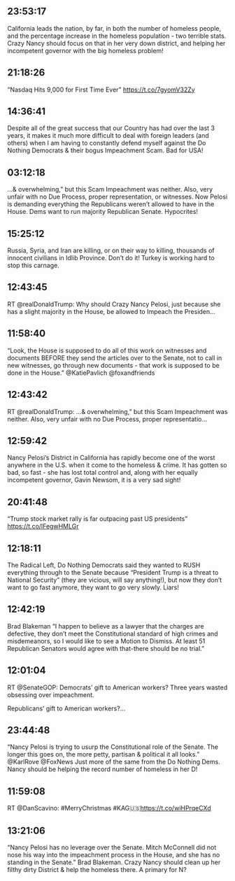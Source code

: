 ## 23:53:17
California leads the nation, by far, in both the number of homeless people, and the percentage increase in the homeless population - two terrible stats. Crazy Nancy should focus on that in her very down district, and helping her incompetent governor with the big homeless problem!
## 21:18:26
“Nasdaq Hits 9,000 for First Time Ever” https://t.co/7gyomV32Zy
## 14:36:41
Despite all of the great success that our Country has had over the last 3 years, it makes it much more difficult to deal with foreign leaders (and others) when I am having to constantly defend myself against the Do Nothing Democrats &amp; their bogus Impeachment Scam. Bad for USA!
## 03:12:18
...&amp; overwhelming,” but this Scam Impeachment was neither. Also, very unfair with no Due Process, proper representation, or witnesses. Now Pelosi is demanding everything the Republicans weren’t allowed to have in the House. Dems want to run majority Republican Senate. Hypocrites!
## 15:25:12
Russia, Syria, and Iran are killing, or on their way to killing, thousands of innocent civilians in Idlib Province. Don’t do it! Turkey is working hard to stop this carnage.
## 12:43:45
RT @realDonaldTrump: Why should Crazy Nancy Pelosi, just because she has a slight majority in the House, be allowed to Impeach the Presiden…
## 11:58:40
“Look, the House is supposed to do all of this work on witnesses and documents BEFORE they send the articles over to the Senate, not to call in new witnesses, go through new documents - that work is supposed to be done in the House.” @KatiePavlich @foxandfriends
## 12:43:42
RT @realDonaldTrump: ...&amp; overwhelming,” but this Scam Impeachment was neither. Also, very unfair with no Due Process, proper representatio…
## 12:59:42
Nancy Pelosi’s District in California has rapidly become one of the worst anywhere in the U.S. when it come to the homeless &amp; crime. It has gotten so bad, so fast - she has lost total control and, along with her equally incompetent governor, Gavin Newsom, it is a very sad sight!
## 20:41:48
“Trump stock market rally is far outpacing past US presidents” https://t.co/lFegwHMLGr
## 12:18:11
The Radical Left, Do Nothing Democrats said they wanted to RUSH everything through to the Senate because “President Trump is a threat to National Security” (they are vicious, will say anything!), but now they don’t want to go fast anymore, they want to go very slowly. Liars!
## 12:42:19
Brad Blakeman “I happen to believe as a lawyer that the charges are defective, they don’t meet the Constitutional standard of high crimes and misdemeanors, so I would like to see a Motion to Dismiss. At least 51 Republican Senators would agree with that-there should be no trial.”
## 12:01:04
RT @SenateGOP: Democrats’ gift to American workers? Three years wasted obsessing over impeachment.
 
Republicans’ gift to American workers?…
## 23:44:48
“Nancy Pelosi is trying to usurp the Constitutional role of the Senate. The longer this goes on, the more petty, partisan &amp; political it all looks.” @KarlRove @FoxNews Just more of the same from the Do Nothing Dems. Nancy should be helping the record number of homeless in her D!
## 11:59:08
RT @DanScavino: #MerryChristmas #KAG🇺🇸https://t.co/wiHPrqeCXd
## 13:21:06
“Nancy Pelosi has no leverage over the Senate. Mitch McConnell did not nose his way into the impeachment process in the House, and she has no standing in the Senate.” Brad Blakeman. Crazy Nancy should clean up her filthy dirty District &amp; help the homeless there. A primary for N?
